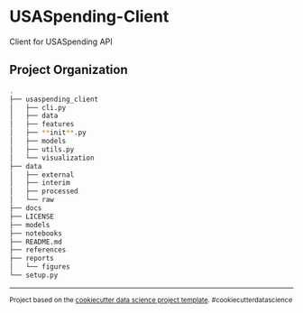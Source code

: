 # USASpending-Client

Client for USASpending API

## Project Organization

```bash
.
├── usaspending_client
│   ├── cli.py
│   ├── data
│   ├── features
│   ├── **init**.py
│   ├── models
│   ├── utils.py
│   └── visualization
├── data
│   ├── external
│   ├── interim
│   ├── processed
│   └── raw
├── docs
├── LICENSE
├── models
├── notebooks
├── README.md
├── references
├── reports
│   └── figures
└── setup.py
```

---

<p><small>Project based on the <a target="_blank" href="https://drivendata.github.io/cookiecutter-data-science/">cookiecutter data science project template</a>. #cookiecutterdatascience</small></p>
